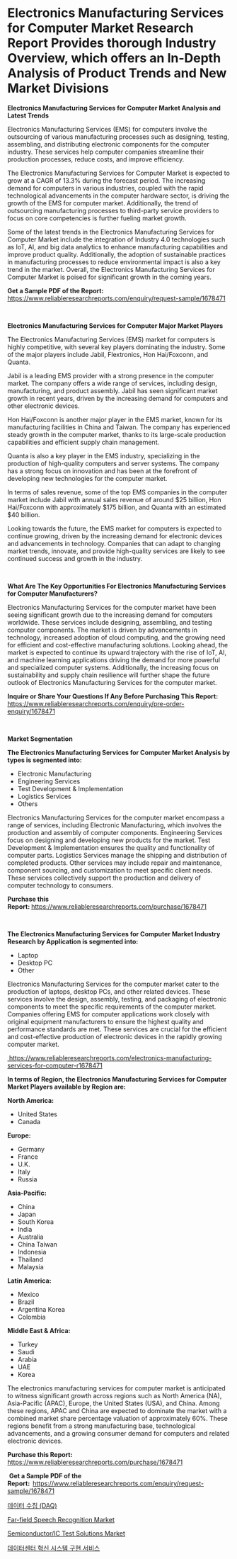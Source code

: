 <p><h1>Electronics Manufacturing Services for Computer Market Research Report Provides thorough Industry Overview, which offers an In-Depth Analysis of Product Trends and New Market Divisions</h1></p><p><strong>Electronics Manufacturing Services for Computer Market Analysis and Latest Trends</strong></p>
<p><p>Electronics Manufacturing Services (EMS) for computers involve the outsourcing of various manufacturing processes such as designing, testing, assembling, and distributing electronic components for the computer industry. These services help computer companies streamline their production processes, reduce costs, and improve efficiency.</p><p>The Electronics Manufacturing Services for Computer Market is expected to grow at a CAGR of 13.3% during the forecast period. The increasing demand for computers in various industries, coupled with the rapid technological advancements in the computer hardware sector, is driving the growth of the EMS for computer market. Additionally, the trend of outsourcing manufacturing processes to third-party service providers to focus on core competencies is further fueling market growth.</p><p>Some of the latest trends in the Electronics Manufacturing Services for Computer Market include the integration of Industry 4.0 technologies such as IoT, AI, and big data analytics to enhance manufacturing capabilities and improve product quality. Additionally, the adoption of sustainable practices in manufacturing processes to reduce environmental impact is also a key trend in the market. Overall, the Electronics Manufacturing Services for Computer Market is poised for significant growth in the coming years.</p></p>
<p><strong>Get a Sample PDF of the Report:&nbsp;</strong> <a href="https://www.reliableresearchreports.com/enquiry/request-sample/1678471">https://www.reliableresearchreports.com/enquiry/request-sample/1678471</a></p>
<p>&nbsp;</p>
<p><strong>Electronics Manufacturing Services for Computer Major Market Players</strong></p>
<p><p>The Electronics Manufacturing Services (EMS) market for computers is highly competitive, with several key players dominating the industry. Some of the major players include Jabil, Flextronics, Hon Hai/Foxconn, and Quanta.</p><p>Jabil is a leading EMS provider with a strong presence in the computer market. The company offers a wide range of services, including design, manufacturing, and product assembly. Jabil has seen significant market growth in recent years, driven by the increasing demand for computers and other electronic devices.</p><p>Hon Hai/Foxconn is another major player in the EMS market, known for its manufacturing facilities in China and Taiwan. The company has experienced steady growth in the computer market, thanks to its large-scale production capabilities and efficient supply chain management.</p><p>Quanta is also a key player in the EMS industry, specializing in the production of high-quality computers and server systems. The company has a strong focus on innovation and has been at the forefront of developing new technologies for the computer market.</p><p>In terms of sales revenue, some of the top EMS companies in the computer market include Jabil with annual sales revenue of around $25 billion, Hon Hai/Foxconn with approximately $175 billion, and Quanta with an estimated $40 billion.</p><p>Looking towards the future, the EMS market for computers is expected to continue growing, driven by the increasing demand for electronic devices and advancements in technology. Companies that can adapt to changing market trends, innovate, and provide high-quality services are likely to see continued success and growth in the industry.</p></p>
<p>&nbsp;</p>
<p><strong>What Are The Key Opportunities For Electronics Manufacturing Services for Computer Manufacturers?</strong></p>
<p><p>Electronics Manufacturing Services for the computer market have been seeing significant growth due to the increasing demand for computers worldwide. These services include designing, assembling, and testing computer components. The market is driven by advancements in technology, increased adoption of cloud computing, and the growing need for efficient and cost-effective manufacturing solutions. Looking ahead, the market is expected to continue its upward trajectory with the rise of IoT, AI, and machine learning applications driving the demand for more powerful and specialized computer systems. Additionally, the increasing focus on sustainability and supply chain resilience will further shape the future outlook of Electronics Manufacturing Services for the computer market.</p></p>
<p><strong>Inquire or Share Your Questions If Any Before Purchasing This Report:</strong> <a href="https://www.reliableresearchreports.com/enquiry/pre-order-enquiry/1678471">https://www.reliableresearchreports.com/enquiry/pre-order-enquiry/1678471</a></p>
<p>&nbsp;</p>
<p><strong>Market Segmentation</strong></p>
<p><strong>The Electronics Manufacturing Services for Computer Market Analysis by types is segmented into:</strong></p>
<p><ul><li>Electronic Manufacturing</li><li>Engineering Services</li><li>Test Development & Implementation</li><li>Logistics Services</li><li>Others</li></ul></p>
<p><p>Electronics Manufacturing Services for the computer market encompass a range of services, including Electronic Manufacturing, which involves the production and assembly of computer components. Engineering Services focus on designing and developing new products for the market. Test Development & Implementation ensures the quality and functionality of computer parts. Logistics Services manage the shipping and distribution of completed products. Other services may include repair and maintenance, component sourcing, and customization to meet specific client needs. These services collectively support the production and delivery of computer technology to consumers.</p></p>
<p><strong>Purchase this Report:&nbsp;</strong><a href="https://www.reliableresearchreports.com/purchase/1678471">https://www.reliableresearchreports.com/purchase/1678471</a></p>
<p>&nbsp;</p>
<p><strong>The Electronics Manufacturing Services for Computer Market Industry Research by Application is segmented into:</strong></p>
<p><ul><li>Laptop</li><li>Desktop PC</li><li>Other</li></ul></p>
<p><p>Electronics Manufacturing Services for the computer market cater to the production of laptops, desktop PCs, and other related devices. These services involve the design, assembly, testing, and packaging of electronic components to meet the specific requirements of the computer market. Companies offering EMS for computer applications work closely with original equipment manufacturers to ensure the highest quality and performance standards are met. These services are crucial for the efficient and cost-effective production of electronic devices in the rapidly growing computer market.</p></p>
<p><a href="https://www.reliableresearchreports.com/electronics-manufacturing-services-for-computer-r1678471">&nbsp;https://www.reliableresearchreports.com/electronics-manufacturing-services-for-computer-r1678471</a></p>
<p><strong>In terms of Region, the Electronics Manufacturing Services for Computer Market Players available by Region are:</strong></p>
<p>
    <p> <strong> North America: </strong>
        <ul>
            <li>United States</li>
            <li>Canada</li>
        </ul>
        </p> 
    <p> <strong> Europe: </strong>
        <ul>
            <li>Germany</li>
            <li>France</li>
            <li>U.K.</li>
            <li>Italy</li>
            <li>Russia</li>
        </ul>
        </p> 
    <p> <strong> Asia-Pacific: </strong>
        <ul>
            <li>China</li>
            <li>Japan</li>
            <li>South Korea</li>
            <li>India</li>
            <li>Australia</li>
            <li>China Taiwan</li>
            <li>Indonesia</li>
            <li>Thailand</li>
            <li>Malaysia</li>
        </ul>
        </p> 
    <p> <strong> Latin America: </strong>
        <ul>
            <li>Mexico</li>
            <li>Brazil</li>
            <li>Argentina Korea</li>
            <li>Colombia</li>
        </ul>
        </p> 
    <p> <strong> Middle East & Africa: </strong>
        <ul>
            <li>Turkey</li>
            <li>Saudi</li>
            <li>Arabia</li>
            <li>UAE</li>
            <li>Korea</li>
        </ul>
    </p>
    </p>
<p><p>The electronics manufacturing services for computer market is anticipated to witness significant growth across regions such as North America (NA), Asia-Pacific (APAC), Europe, the United States (USA), and China. Among these regions, APAC and China are expected to dominate the market with a combined market share percentage valuation of approximately 60%. These regions benefit from a strong manufacturing base, technological advancements, and a growing consumer demand for computers and related electronic devices.</p></p>
<p><strong>Purchase this Report: </strong><a href="https://www.reliableresearchreports.com/purchase/1678471">https://www.reliableresearchreports.com/purchase/1678471</a></p>
<p>&nbsp;<strong>Get a Sample PDF of the Report:&nbsp;&nbsp;</strong><a href="https://www.reliableresearchreports.com/enquiry/request-sample/1678471">https://www.reliableresearchreports.com/enquiry/request-sample/1678471</a></p>
<p><strong></strong></p>
<p><p><a href="https://github.com/amuji413411/Market-Research-Report-List-1/blob/main/546505293392.md">데이터 수집 (DAQ)</a></p><p><a href="https://issuu.com/reportprime-2/docs/far-field-speech-recognition-market-size-2030.pptx">Far-field Speech Recognition Market</a></p><p><a href="https://issuu.com/reportprime-2/docs/semiconductoric-test-solutions-market-size-2030.pp">Semiconductor/IC Test Solutions Market</a></p><p><a href="https://github.com/risastia4/Market-Research-Report-List-1/blob/main/505657593393.md">데이터센터 혁신 시스템 구현 서비스</a></p></p>